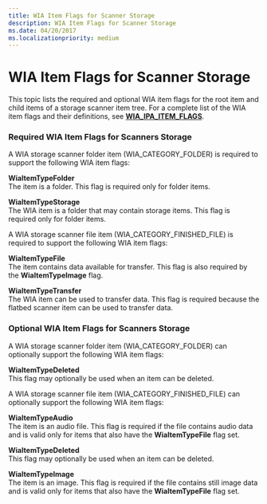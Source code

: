 ```yaml
---
title: WIA Item Flags for Scanner Storage
description: WIA Item Flags for Scanner Storage
ms.date: 04/20/2017
ms.localizationpriority: medium
---
```


# WIA Item Flags for Scanner Storage


This topic lists the required and optional WIA item flags for the root item and child items of a storage scanner item tree. For a complete list of the WIA item flags and their definitions, see [**WIA\_IPA\_ITEM\_FLAGS**](./wia-ipa-item-flags.md).

### Required WIA Item Flags for Scanners Storage

A WIA storage scanner folder item (WIA\_CATEGORY\_FOLDER) is required to support the following WIA item flags:

<a href="" id="wiaitemtypefolder"></a>**WiaItemTypeFolder**  
The item is a folder. This flag is required only for folder items.

<a href="" id="wiaitemtypestorage"></a>**WiaItemTypeStorage**  
The WIA item is a folder that may contain storage items. This flag is required only for folder items.

A WIA storage scanner file item (WIA\_CATEGORY\_FINISHED\_FILE) is required to support the following WIA item flags:

<a href="" id="wiaitemtypefile"></a>**WiaItemTypeFile**  
The item contains data available for transfer. This flag is also required by the **WiaItemTypeImage** flag.

<a href="" id="wiaitemtypetransfer"></a>**WiaItemTypeTransfer**  
The WIA item can be used to transfer data. This flag is required because the flatbed scanner item can be used to transfer data.

### Optional WIA Item Flags for Scanners Storage

A WIA storage scanner folder item (WIA\_CATEGORY\_FOLDER) can optionally support the following WIA item flags:

<a href="" id="wiaitemtypedeleted"></a>**WiaItemTypeDeleted**  
This flag may optionally be used when an item can be deleted.

A WIA storage scanner file item (WIA\_CATEGORY\_FINISHED\_FILE) can optionally support the following WIA item flags:

<a href="" id="wiaitemtypeaudio"></a>**WiaItemTypeAudio**  
The item is an audio file. This flag is required if the file contains audio data and is valid only for items that also have the **WiaItemTypeFile** flag set.

<a href="" id="wiaitemtypedeleted"></a>**WiaItemTypeDeleted**  
This flag may optionally be used when an item can be deleted.

<a href="" id="wiaitemtypeimage"></a>**WiaItemTypeImage**  
The item is an image. This flag is required if the file contains still image data and is valid only for items that also have the **WiaItemTypeFile** flag set.

 

